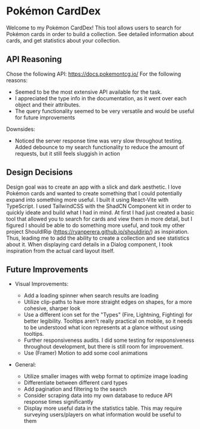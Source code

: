 # Pokémon CardDex

Welcome to my Pokémon CardDex! This tool allows users to search for Pokémon cards in order to build a collection. See detailed information about cards, and get statistics about your collection.

## API Reasoning

Chose the following API: https://docs.pokemontcg.io/
For the following reasons:

- Seemed to be the most extensive API available for the task.
- I appreciated the type info in the documentation, as it went over each object and their attributes.
- The query functionality seemed to be very versatile and would be useful for future improvements

Downsides:

- Noticed the server response time was very slow throughout testing. Added debounce to my search functionality to reduce the amount of requests, but it still feels sluggish in action

## Design Decisions

Design goal was to create an app with a slick and dark aesthetic. I love Pokémon cards and wanted to create something that I could potentially expand into something more useful.
I built it using React-Vite with TypeScript. I used TailwindCSS with the ShadCN Component kit in order to quickly ideate and build what I had in mind.
At first I had just created a basic tool that allowed you to search for cards and view them in more detail, but I figured I should be able to do something more useful, and took my other project ShouldIRip (https://ryanperera.github.io/shouldirip/) as inspiration. Thus, leading me to add the ability to create a collection and see statistics about it.
When displaying card details in a Dialog component, I took inspiration from the actual card layout itself.

## Future Improvements

- Visual Improvements:

  - Add a loading spinner when search results are loading
  - Utilize clip-paths to have more straight edges on shapes, for a more cohesive, sharper look
  - Use a different icon set for the "Types" (Fire, Lightning, Fighting) for better legibility. Tooltips aren't really practical on mobile, so it needs to be understood what icon represents at a glance without using tooltips.
  - Further responsiveness audits. I did some testing for responsiveness throughout development, but there is still room for improvement.
  - Use (Framer) Motion to add some cool animations

- General:
  - Utilize smaller images with webp format to optimize image loading
  - Differentiate between different card types
  - Add pagination and filtering to the search
  - Consider scraping data into my own database to reduce API response times significantly
  - Display more useful data in the statistics table. This may require surveying users/players on what information would be useful to them
